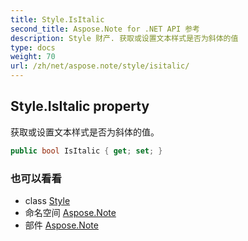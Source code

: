 ```yaml
---
title: Style.IsItalic
second_title: Aspose.Note for .NET API 参考
description: Style 财产. 获取或设置文本样式是否为斜体的值
type: docs
weight: 70
url: /zh/net/aspose.note/style/isitalic/
---
```

## Style.IsItalic property

获取或设置文本样式是否为斜体的值。

```csharp
public bool IsItalic { get; set; }
```

### 也可以看看

* class [Style](../)
* 命名空间 [Aspose.Note](../../style/)
* 部件 [Aspose.Note](../../../)


